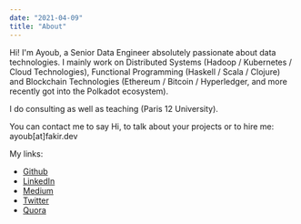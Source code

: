 ```yaml
---
date: "2021-04-09"
title: "About"
---
```

Hi! I'm Ayoub, a Senior Data Engineer absolutely passionate about data technologies. I mainly work on Distributed Systems (Hadoop / Kubernetes / Cloud Technologies), Functional Programming (Haskell / Scala / Clojure) and Blockchain Technologies (Ethereum / Bitcoin / Hyperledger, and more recently got into the Polkadot ecosystem).

I do consulting as well as teaching (Paris 12 University).

You can contact me to say Hi, to talk about your projects or to hire me: ayoub[at]fakir.dev

My links:

* [Github](https://github.com/fakirAyoub)
* [LinkedIn](https://linkedin.com/in/afakir)
* [Medium](https://medium.com/@AyoubFakir/)
* [Twitter](https://twitter.com/the_cryptodata)
* [Quora](https://www.quora.com/profile/Ayoub-Fakir)

